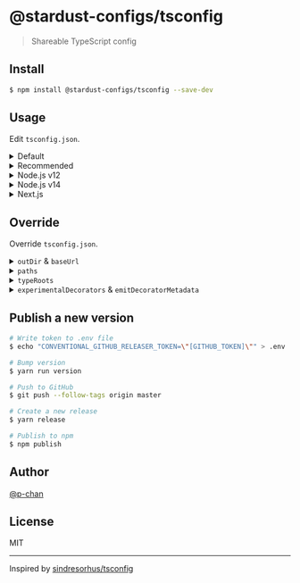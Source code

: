 # @stardust-configs/tsconfig

> Shareable TypeScript config

## Install

```bash
$ npm install @stardust-configs/tsconfig --save-dev
```

## Usage

Edit `tsconfig.json`.

<details>
<summary>Default</summary>

```jsonc
{
  "extends": "@stardust-configs/tsconfig"
}
```

</details>

<details>
<summary>Recommended</summary>

```jsonc
{
  "extends": "@stardust-configs/tsconfig/recommended.json"
}
```

</details>

<details>
<summary>Node.js v12</summary>

```jsonc
{
  "extends": "@stardust-configs/tsconfig/node12.json"
}
```

</details>

<details>
<summary>Node.js v14</summary>

```jsonc
{
  "extends": "@stardust-configs/tsconfig/node14.json"
}
```

</details>

<details>
<summary>Next.js</summary>

```jsonc
{
  "extends": "@stardust-configs/tsconfig/next.json"
}
```

</details>

## Override

Override `tsconfig.json`.

<details>
<summary><code>outDir</code> & <code>baseUrl</code></summary>

```jsonc
{
  "extends": "@stardust-configs/tsconfig",
  "compilerOptions": {
    "outDir": "./dist",
    "baseUrl": "./"
  }
}
```

</details>

<details>
<summary><code>paths</code></summary>

```jsonc
{
  "extends": "@stardust-configs/tsconfig",
  "compilerOptions": {
    "paths": {
      "@foo/*": ["./src/foo/*"],
      "@bar/*": ["./src/bar/*"]
    }
  }
}
```

</details>

<details>
<summary><code>typeRoots</code></summary>

```jsonc
{
  "extends": "@stardust-configs/tsconfig",
  "compilerOptions": {
    "typeRoots": ["./node_modules/@types", "./src/@types"]
  }
}
```

</details>

<details>
<summary><code>experimentalDecorators</code> & <code>emitDecoratorMetadata</code></summary>

```jsonc
{
  "extends": "@stardust-configs/tsconfig",
  "compilerOptions": {
    "experimentalDecorators": true,
    "emitDecoratorMetadata": true
  }
}
```

</details>

## Publish a new version

```bash
# Write token to .env file
$ echo "CONVENTIONAL_GITHUB_RELEASER_TOKEN=\"[GITHUB_TOKEN]\"" > .env

# Bump version
$ yarn run version

# Push to GitHub
$ git push --follow-tags origin master

# Create a new release
$ yarn release

# Publish to npm
$ npm publish
```

## Author

[@p-chan](https://github.com/p-chan)

## License

MIT

---

Inspired by [sindresorhus/tsconfig](https://github.com/sindresorhus/tsconfig)
